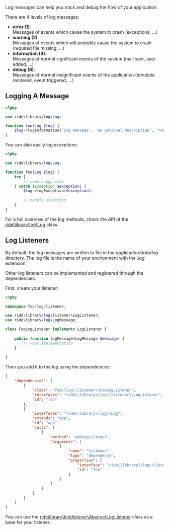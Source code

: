Log messages can help you track and debug the flow of your application.

There are 4 levels of log messages:

* __error (1)__:    
Messages of events which cause the system to crash (exceptions, ...)
* __warning (2)__:   
Messages of events which will probably cause the system to crash (required file missing, ...)
* __information (4)__:  
Messages of normal significant events of the system (mail sent, user added, ...)
* __debug (8)__:  
Messages of normal insignificant events of the application (template rendered, event triggered, ...)

## Logging A Message

```php
<?php

use ride\library\log\Log;

function foo(Log $log) {
    $log->logInformation('Log message', 'an optional description', 'name of the log source');
}
```
    
You can also easily log exceptions:

```php
<?php

use ride\library\log\Log;

function foo(Log $log) {
    try {
        // some buggy code
    } catch (Exception $exception) {
        $log->logException($exception);
        
        // handle exception
    }
}
```

For a full overview of the log methods, check the API of the [ride\library\log\Log](docs/api/class/ride/library/log/Log) class.

## Log Listeners

By default, the log messages are written to file in the _application/data/log_ directory.
The log file is the name of your environment with the _.log_ extension.

Other log listeners can be implemented and registered through the dependencies.

First, create your listener:

```php
<?php

namespace foo/log/listener;

use ride\library\log\listener\LogListener;
use ride\library\log\LogMessage;

class FooLogListener implements LogListener {
    
    public function logMessage(LogMessage $message) {
        // your implementation
    }
    
}
```
    
Then you add it to the log using the dependencies:

```json
{
    "dependencies": [
        {
            "class": "foo\\log\\listener\\FooLogListener",
            "interfaces": "ride\\library\\log\\listener\\LogListener",
            "id": "foo"
        },
        {
            "interfaces": "ride\\library\\log\\Log",
            "extends": "app",
            "id": "app",
            "calls": [
                {
                    "method": "addLogListener",
                    "arguments": [
                        {
                            "name": "listener",
                            "type": "dependency",
                            "properties": {
                                "interface": "ride\\library\\log\\listener\\LogListener",
                                "id": "foo"
                            }
                        }
                    ]
                }
            ]
        }
    ]
}
```
   
You can use the [ride\library\log\listener\AbstractLogListener](/docs/api/class/ride/library/log/listener/AbstractLogListener) class as a base for your listener.    
